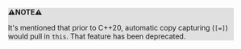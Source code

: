 <div style="margin:2em; background-color: #e0e0e0;">

<strong>⚠️NOTE️️️⚠️</strong>

It's mentioned that prior to C++20, automatic copy capturing (`[=]`) would pull in `this`. That feature has been deprecated.
</div>

